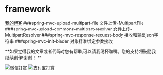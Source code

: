 # framework
[我的博客](http://blog.csdn.net/je_ge "JE-GE的浆糊") 
###spring-mvc-upload-multipart-file 文件上传-MultipartFile
###spring-mvc-upload-commons-multipart-resolver 文件上传-MultipartResolver
###spring-mvc-response-request-body 接收和输出json字符串
###spring-mvc-init-binder 对象精准绑定参数接收


**如果觉得我的文章或者代码对您有帮助,可以请我喝杯咖啡。您的支持将鼓励我继续创作!谢谢！ **


![](http://img.blog.csdn.net/20161120140715209 "微信打赏")
![](http://img.blog.csdn.net/20161120140741975 "支付宝打赏")
